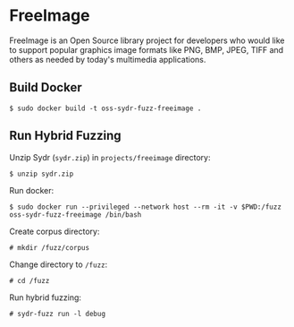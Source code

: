 # FreeImage

FreeImage is an Open Source library project for developers who would like to
support popular graphics image formats like PNG, BMP, JPEG, TIFF and others as
needed by today's multimedia applications.

## Build Docker

    $ sudo docker build -t oss-sydr-fuzz-freeimage .

## Run Hybrid Fuzzing

Unzip Sydr (`sydr.zip`) in `projects/freeimage` directory:

    $ unzip sydr.zip

Run docker:

    $ sudo docker run --privileged --network host --rm -it -v $PWD:/fuzz oss-sydr-fuzz-freeimage /bin/bash

Create corpus directory:

    # mkdir /fuzz/corpus

Change directory to `/fuzz`:

    # cd /fuzz

Run hybrid fuzzing:

    # sydr-fuzz run -l debug
